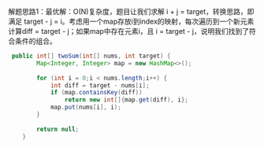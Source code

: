 解题思路1：最优解：O(N)复杂度，题目让我们求解 i + j = target，转换思路，即满足 target - j = i。考虑用一个map存放i到index的映射，每次遍历到一个新元素计算diff = target - j；如果map中存在元素i，且 i = target - j，说明我们找到了符合条件的组合。

```java
 public int[] twoSum(int[] nums, int target) {
        Map<Integer, Integer> map = new HashMap<>();
        
        for (int i = 0;i < nums.length;i++) {
            int diff = target - nums[i];
            if (map.containsKey(diff)) 
                return new int[]{map.get(diff), i};
            map.put(nums[i], i);
        }
        
        return null;
    }
```

